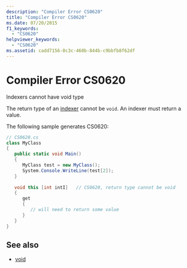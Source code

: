 ```yaml
---
description: "Compiler Error CS0620"
title: "Compiler Error CS0620"
ms.date: 07/20/2015
f1_keywords: 
  - "CS0620"
helpviewer_keywords: 
  - "CS0620"
ms.assetid: cadd7156-0c3c-460b-844b-c9bbfb8f62df
---
```

# Compiler Error CS0620
Indexers cannot have void type  
  
 The return type of an [indexer](../programming-guide/indexers/index.md) cannot be `void`. An indexer must return a value.  
  
 The following sample generates CS0620:  
  
```csharp  
// CS0620.cs  
class MyClass  
{  
   public static void Main()  
   {  
      MyClass test = new MyClass();  
      System.Console.WriteLine(test[2]);  
   }  
  
   void this [int intI]   // CS0620, return type cannot be void  
   {  
      get  
      {  
         // will need to return some value  
      }  
   }  
}  
```  
  
## See also

- [void](../language-reference/builtin-types/void.md)

